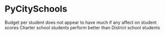 # PyCitySchools
Budget per student does not appear to have much if any affect on student scores
Charter school students perform better than District school students
